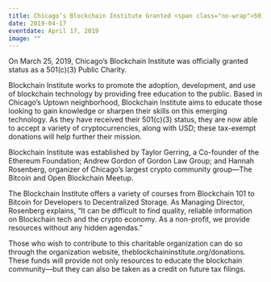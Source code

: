 ```yaml
---
title: Chicago’s Blockchain Institute Granted <span class="no-wrap">501(c)(3)</span> Non-profit Status
date: 2019-04-17
eventdate: April 17, 2019
image: ""
---
```


On March 25, 2019, Chicago’s Blockchain Institute was officially granted status as a <span class="no-wrap">501(c)(3)</span> Public Charity.

Blockchain Institute works to promote the adoption, development, and use of blockchain technology by providing free education to the public. Based in Chicago’s Uptown neighborhood, Blockchain Institute aims to educate those looking to gain knowledge or sharpen their skills on this emerging technology. As they have received their <span class="no-wrap">501(c)(3)</span> status, they are now able to accept a variety of cryptocurrencies, along with USD; these tax-exempt donations will help further their mission.

Blockchain Institute was established by Taylor Gerring, a Co-founder of the Ethereum Foundation; Andrew Gordon of Gordon Law Group; and Hannah Rosenberg, organizer of Chicago’s largest crypto community group—The Bitcoin and Open Blockchain Meetup.

The Blockchain Institute offers a variety of courses from Blockchain 101 to Bitcoin for Developers to Decentralized Storage. As Managing Director, Rosenberg explains, “It can be difficult to find quality, reliable information on Blockchain tech and the crypto economy. As a non-profit, we provide resources without any hidden agendas.”

Those who wish to contribute to this charitable organization can do so through the organization website, theblockchaininstitute.org/donations. These funds will provide not only resources to educate the blockchain community—but they can also be taken as a credit on future tax filings.
